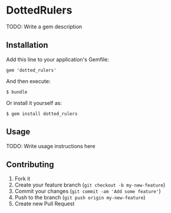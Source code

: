 # DottedRulers

TODO: Write a gem description

## Installation

Add this line to your application's Gemfile:

    gem 'dotted_rulers'

And then execute:

    $ bundle

Or install it yourself as:

    $ gem install dotted_rulers

## Usage

TODO: Write usage instructions here

## Contributing

1. Fork it
2. Create your feature branch (`git checkout -b my-new-feature`)
3. Commit your changes (`git commit -am 'Add some feature'`)
4. Push to the branch (`git push origin my-new-feature`)
5. Create new Pull Request
